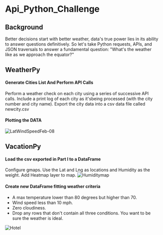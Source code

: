 # Api_Python_Challenge

 ## Background
 Better decisions start with better weather, data's true power lies in its ability to answer questions definitively. 
 So let's take Python requests, APIs, and JSON traversals to answer a fundamental question:
 "What's the weather like as we approach the equator?"
 
 ## WeatherPy
 
 #### **Generate Cities List And Perform API Calls**
 Perform a weather check on each city using a series of successive API calls.
 Include a print log of each city as it'sbeing processed (with the city number and city name).
 Export the city data into a csv data file called newcity.csv 
 
 #### **Plotting the DATA**
![LatWindSpeedFeb-08](https://user-images.githubusercontent.com/85952426/159504164-69e2a5ae-2c5b-4987-b22c-7fb2ccd2ee66.png)
 
  ## VacationPy
  
  #### **Load the csv exported in Part I to a DataFrame**
  Configure gmaps. Use the Lat and Lng as locations and Humidity as the weight. Add Heatmap layer to map.
![Humiditymap](https://user-images.githubusercontent.com/85952426/159506761-a0ed0d04-586a-48d0-93c4-bd3592824b26.png)
  
  #### Create new DataFrame fitting weather criteria
  
 * A max temperature lower than 80 degrees but higher than 70.
 * Wind speed less than 10 mph.
 * Zero cloudiness.
 * Drop any rows that don't contain all three conditions. You want to be sure the weather is ideal.

![Hotel](https://user-images.githubusercontent.com/85952426/159506852-8780a619-8a05-4880-9d68-a38e6824600c.png)


  
 
 
 
 
 
